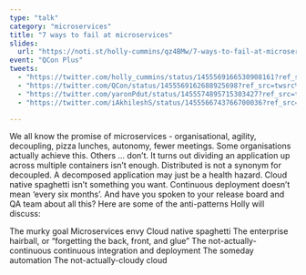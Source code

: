 ```yaml
---
type: "talk"
category: "microservices"
title: "7 ways to fail at microservices"
slides:
  url: "https://noti.st/holly-cummins/qz4BMw/7-ways-to-fail-at-microservices"
event: "QCon Plus"
tweets:
  - "https://twitter.com/holly_cummins/status/1455569166530908161?ref_src=twsrc%5Etfw"
  - "https://twitter.com/QCon/status/1455569162688925698?ref_src=twsrc%5Etfw"
  - "https://twitter.com/yaronPdut/status/1455574895715303427?ref_src=twsrc%5Etfw"
  - "https://twitter.com/iAkhileshS/status/1455566743766700036?ref_src=twsrc%5Etfw"

---
```

We all know the promise of microservices - organisational, agility, decoupling, pizza lunches, autonomy, fewer meetings. Some organisations actually achieve this. Others … don’t.
It turns out dividing an application up across multiple containers isn’t enough. Distributed is not a synonym for decoupled. A decomposed application may just be a health hazard. Cloud native spaghetti isn’t something you want. Continuous deployment doesn’t mean ‘every six months’. And have you spoken to your release board and QA team about all this?
Here are some of the anti-patterns Holly will discuss:

The murky goal
Microservices envy
Cloud native spaghetti
The enterprise hairball, or “forgetting the back, front, and glue”
The not-actually-continuous continuous integration and deployment
The someday automation
The not-actually-cloudy cloud
